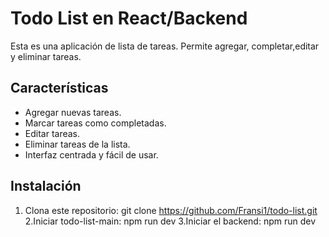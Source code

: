 # Todo List en React/Backend

Esta es una aplicación de lista de tareas. Permite agregar, completar,editar y eliminar tareas.

## Características
- Agregar nuevas tareas.
- Marcar tareas como completadas.
- Editar tareas.
- Eliminar tareas de la lista.
- Interfaz centrada y fácil de usar.

## Instalación
1. Clona este repositorio:
   git clone https://github.com/Fransi1/todo-list.git
2.Iniciar todo-list-main:
  npm run dev
3.Iniciar el backend:
  npm run dev
